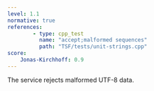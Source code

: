 ```yaml
---
level: 1.1
normative: true
references:
        - type: cpp_test
          name: "accept;malformed sequences"
          path: "TSF/tests/unit-strings.cpp"
score:
    Jonas-Kirchhoff: 0.9
---
```


The service rejects malformed UTF-8 data.